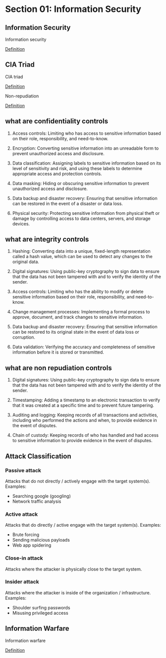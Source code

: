 # Section 01: Information Security

## Information Security
Information security

[Definition](../definitions/definitions_I.md#information-security)

## CIA Triad
CIA triad

[Definition](../definitions/definitions_C.md#cia-triad)

Non-repudiation

[Definition](../definitions/definitions_N.md#non-repudiation)

## what are confidentiality controls

1. Access controls: Limiting who has access to sensitive information based on their role, responsibility, and need-to-know.

2. Encryption: Converting sensitive information into an unreadable form to prevent unauthorized access and disclosure.

3. Data classification: Assigning labels to sensitive information based on its level of sensitivity and risk, and using these labels to determine appropriate access and protection controls.

4. Data masking: Hiding or obscuring sensitive information to prevent unauthorized access and disclosure.

5. Data backup and disaster recovery: Ensuring that sensitive information can be restored in the event of a disaster or data loss.

6. Physical security: Protecting sensitive information from physical theft or damage by controlling access to data centers, servers, and storage devices.

## what are integrity controls

1. Hashing: Converting data into a unique, fixed-length representation called a hash value, which can be used to detect any changes to the original data.

2. Digital signatures: Using public-key cryptography to sign data to ensure that the data has not been tampered with and to verify the identity of the sender.

3. Access controls: Limiting who has the ability to modify or delete sensitive information based on their role, responsibility, and need-to-know.

4. Change management processes: Implementing a formal process to approve, document, and track changes to sensitive information.

5. Data backup and disaster recovery: Ensuring that sensitive information can be restored to its original state in the event of data loss or corruption.

6. Data validation: Verifying the accuracy and completeness of sensitive information before it is stored or transmitted.

## what are non repudiation controls

1. Digital signatures: Using public-key cryptography to sign data to ensure that the data has not been tampered with and to verify the identity of the sender.

2. Timestamping: Adding a timestamp to an electronic transaction to verify that it was created at a specific time and to prevent future tampering.

3. Auditing and logging: Keeping records of all transactions and activities, including who performed the actions and when, to provide evidence in the event of disputes.

4. Chain of custody: Keeping records of who has handled and had access to sensitive information to provide evidence in the event of disputes.

## Attack Classification
### Passive attack
Attacks that do not directly / actively engage with the target system(s).
Examples:
- Searching google (googling)
- Network traffic analysis

### Active attack
Attacks that do directly / active engage with the target system(s).
Examples:
- Brute forcing
- Sending malicious payloads
- Web app spidering

### Close-in attack
Attacks where the attacker is physically close to the target system.

### Insider attack
Attacks where the attacker is inside of the organization / infrastructure.
Examples:
- Shoulder surfing passwords
- Misusing privileged access

## Information Warfare
Information warfare

[Definition](../definitions/definitions_I.md#information-warfare)
